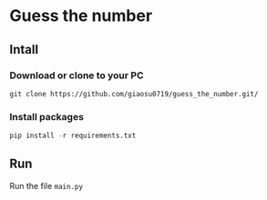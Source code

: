 # Guess the number
## Intall
### Download or clone to your PC
```
git clone https://github.com/giaosu0719/guess_the_number.git/
```
### Install packages
```py
pip install -r requirements.txt
```
## Run
Run the file `main.py`
